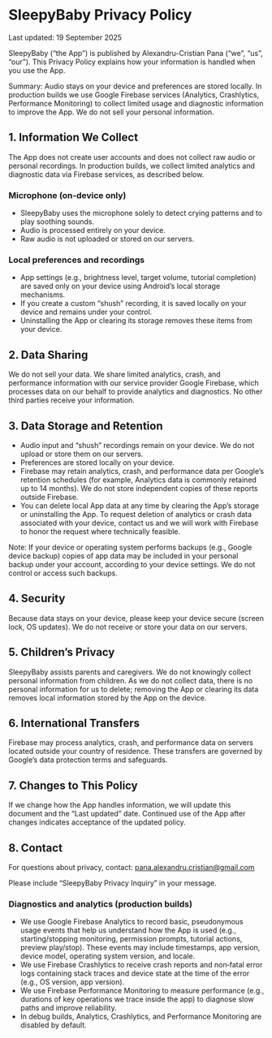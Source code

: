 # SleepyBaby Privacy Policy

Last updated: 19 September 2025

SleepyBaby (“the App”) is published by Alexandru-Cristian Pana (“we”, “us”, “our”). This Privacy Policy explains how your information is handled when you use the App.

Summary: Audio stays on your device and preferences are stored locally. In production builds we use Google Firebase services (Analytics, Crashlytics, Performance Monitoring) to collect limited usage and diagnostic information to improve the App. We do not sell your personal information.

## 1. Information We Collect

The App does not create user accounts and does not collect raw audio or personal recordings. In production builds, we collect limited analytics and diagnostic data via Firebase services, as described below.

### Microphone (on‑device only)
- SleepyBaby uses the microphone solely to detect crying patterns and to play soothing sounds.  
- Audio is processed entirely on your device.  
- Raw audio is not uploaded or stored on our servers.

### Local preferences and recordings
- App settings (e.g., brightness level, target volume, tutorial completion) are saved only on your device using Android’s local storage mechanisms.  
- If you create a custom “shush” recording, it is saved locally on your device and remains under your control.  
- Uninstalling the App or clearing its storage removes these items from your device.

## 2. Data Sharing

We do not sell your data. We share limited analytics, crash, and performance information with our service provider Google Firebase, which processes data on our behalf to provide analytics and diagnostics. No other third parties receive your information.

## 3. Data Storage and Retention

- Audio input and “shush” recordings remain on your device. We do not upload or store them on our servers.  
- Preferences are stored locally on your device.  
- Firebase may retain analytics, crash, and performance data per Google’s retention schedules (for example, Analytics data is commonly retained up to 14 months). We do not store independent copies of these reports outside Firebase.  
- You can delete local App data at any time by clearing the App’s storage or uninstalling the App. To request deletion of analytics or crash data associated with your device, contact us and we will work with Firebase to honor the request where technically feasible.

Note: If your device or operating system performs backups (e.g., Google device backup) copies of app data may be included in your personal backup under your account, according to your device settings. We do not control or access such backups.

## 4. Security

Because data stays on your device, please keep your device secure (screen lock, OS updates). We do not receive or store your data on our servers.

## 5. Children’s Privacy

SleepyBaby assists parents and caregivers. We do not knowingly collect personal information from children. As we do not collect data, there is no personal information for us to delete; removing the App or clearing its data removes local information stored by the App on the device.

## 6. International Transfers

Firebase may process analytics, crash, and performance data on servers located outside your country of residence. These transfers are governed by Google’s data protection terms and safeguards.

## 7. Changes to This Policy

If we change how the App handles information, we will update this document and the “Last updated” date. Continued use of the App after changes indicates acceptance of the updated policy.

## 8. Contact

For questions about privacy, contact: pana.alexandru.cristian@gmail.com

Please include “SleepyBaby Privacy Inquiry” in your message.
### Diagnostics and analytics (production builds)
- We use Google Firebase Analytics to record basic, pseudonymous usage events that help us understand how the App is used (e.g., starting/stopping monitoring, permission prompts, tutorial actions, preview play/stop). These events may include timestamps, app version, device model, operating system version, and locale.  
- We use Firebase Crashlytics to receive crash reports and non‑fatal error logs containing stack traces and device state at the time of the error (e.g., OS version, app version).  
- We use Firebase Performance Monitoring to measure performance (e.g., durations of key operations we trace inside the app) to diagnose slow paths and improve reliability.  
- In debug builds, Analytics, Crashlytics, and Performance Monitoring are disabled by default.
